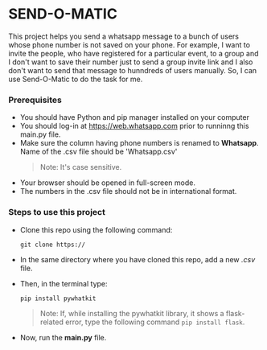 # SEND-O-MATIC
This project helps you send a whatsapp message to a bunch of users whose phone number is not saved on your phone. 
For example, I want to invite the people, who have registered for a particular event, to a group and I don't want to save their number just to send a group invite link and I also don't want to send that message to hunndreds of users manually. So, I can use Send-O-Matic to do the task for me.


### **Prerequisites**
- You should have Python and pip manager installed on your computer
- You should log-in at https://web.whatsapp.com prior to runninng this main.py file.
- Make sure the column having phone numbers is renamed to **Whatsapp**.  Name of the .csv file should be 'Whatsapp.csv'     
    > Note: It's case sensitive.
- Your browser should be opened in full-screen mode.
- The numbers in the .csv file should not be in international format.


### **Steps to use this project**
- Clone this repo using the following command:
  
  `git clone https:// `

- In the same directory where you have cloned this repo, add a new _.csv_ file.

- Then, in the terminal type:
  
  `pip install pywhatkit`

    > Note: If, while installing the pywhatkit library, it shows a flask-related error, type the following command `pip install flask`.

- Now, run the **main.py** file.
